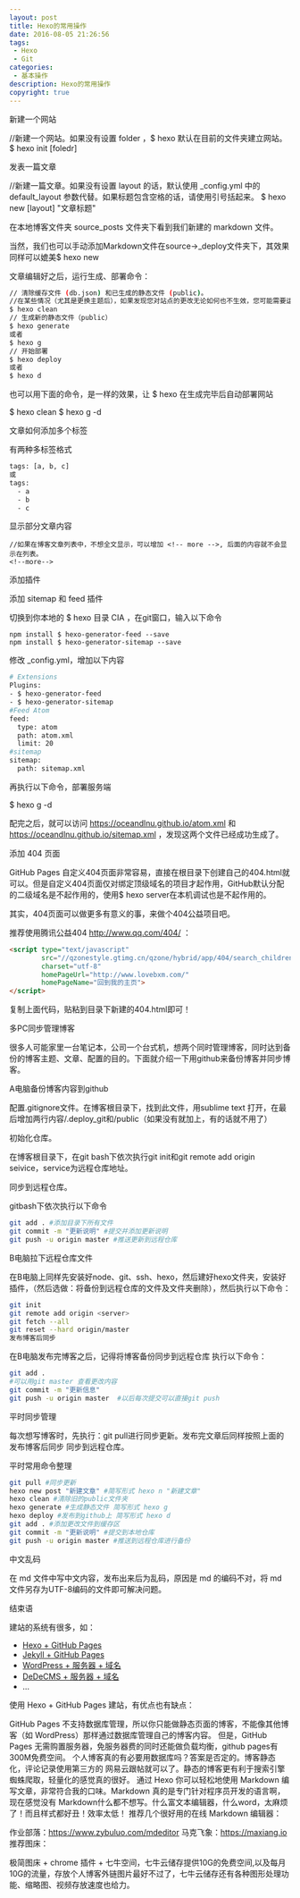 ```yaml
---
layout: post
title: Hexo的常用操作
date: 2016-08-05 21:26:56
tags:
 - Hexo
 - Git
categories:
 - 基本操作
description: Hexo的常用操作
copyright: true
---
```


新建一个网站

  //新建一个网站。如果没有设置 folder ，$ hexo 默认在目前的文件夹建立网站。
  $ hexo init [foledr]

发表一篇文章

  //新建一篇文章。如果没有设置 layout 的话，默认使用 _config.yml 中的 default_layout 参数代替。如果标题包含空格的话，请使用引号括起来。
  $ hexo new [layout] "文章标题"

在本地博客文件夹 source_posts 文件夹下看到我们新建的 markdown 文件。

当然，我们也可以手动添加Markdown文件在source->_deploy文件夹下，其效果同样可以媲美$ hexo new

文章编辑好之后，运行生成、部署命令：

```bash
// 清除缓存文件 (db.json) 和已生成的静态文件 (public)。
//在某些情况（尤其是更换主题后），如果发现您对站点的更改无论如何也不生效，您可能需要运行该命令。
$ hexo clean
// 生成新的静态文件（public）
$ hexo generate
或者
$ hexo g
// 开始部署
$ hexo deploy
或者
$ hexo d
```

也可以用下面的命令，是一样的效果，让 $ hexo 在生成完毕后自动部署网站

  $ hexo clean
  $ hexo g -d

文章如何添加多个标签

有两种多标签格式

```bash
tags: [a, b, c]
或
tags:
  - a
  - b
  - c
```

显示部分文章内容

```
//如果在博客文章列表中，不想全文显示，可以增加 <!-- more -->, 后面的内容就不会显示在列表。
<!--more-->
```

添加插件

添加 sitemap 和 feed 插件

切换到你本地的 $ hexo 目录 CIA ，在git窗口，输入以下命令
```
npm install $ hexo-generator-feed --save
npm install $ hexo-generator-sitemap --save
```
修改 _config.yml，增加以下内容

```bash
# Extensions
Plugins:
- $ hexo-generator-feed
- $ hexo-generator-sitemap
#Feed Atom
feed:
  type: atom
  path: atom.xml
  limit: 20
#sitemap
sitemap:
  path: sitemap.xml
```

再执行以下命令，部署服务端

  $ hexo g -d

配完之后，就可以访问 https://oceandlnu.github.io/atom.xml 和 https://oceandlnu.github.io/sitemap.xml ，发现这两个文件已经成功生成了。

添加 404 页面

GitHub Pages 自定义404页面非常容易，直接在根目录下创建自己的404.html就可以。但是自定义404页面仅对绑定顶级域名的项目才起作用，GitHub默认分配的二级域名是不起作用的，使用$ hexo server在本机调试也是不起作用的。

其实，404页面可以做更多有意义的事，来做个404公益项目吧。

推荐使用腾讯公益404 http://www.qq.com/404/ ：

```html
<script type="text/javascript"
        src="//qzonestyle.gtimg.cn/qzone/hybrid/app/404/search_children.js"
        charset="utf-8"
        homePageUrl="http://www.lovebxm.com/"
        homePageName="回到我的主页">
</script>
```

复制上面代码，贴粘到目录下新建的404.html即可！

多PC同步管理博客

很多人可能家里一台笔记本，公司一个台式机，想两个同时管理博客，同时达到备份的博客主题、文章、配置的目的。下面就介绍一下用github来备份博客并同步博客。

A电脑备份博客内容到github

配置.gitignore文件。在博客根目录下，找到此文件，用sublime text 打开，在最后增加两行内容/.deploy_git和/public（如果没有就加上，有的话就不用了）

初始化仓库。

在博客根目录下，在git bash下依次执行git init和git remote add origin seivice，service为远程仓库地址。

同步到远程仓库。

gitbash下依次执行以下命令

```bash
git add . #添加目录下所有文件
git commit -m "更新说明" #提交并添加更新说明
git push -u origin master #推送更新到远程仓库
```

B电脑拉下远程仓库文件

在B电脑上同样先安装好node、git、ssh、hexo，然后建好hexo文件夹，安装好插件，（然后选做：将备份到远程仓库的文件及文件夹删除），然后执行以下命令：

```bash
git init
git remote add origin <server>
git fetch --all
git reset --hard origin/master
发布博客后同步
```

在B电脑发布完博客之后，记得将博客备份同步到远程仓库
执行以下命令：

```bash
git add .
#可以用git master 查看更改内容
git commit -m "更新信息"
git push -u origin master  #以后每次提交可以直接git push
```

平时同步管理

每次想写博客时，先执行：git pull进行同步更新。发布完文章后同样按照上面的 发布博客后同步 同步到远程仓库。

平时常用命令整理

```bash
git pull #同步更新
hexo new post "新建文章" #简写形式 hexo n "新建文章"
hexo clean #清除旧的public文件夹
hexo generate #生成静态文件 简写形式 hexo g
hexo deploy #发布到github上 简写形式 hexo d
git add . #添加更改文件到缓存区
git commit -m "更新说明" #提交到本地仓库
git push -u origin master #推送到远程仓库进行备份
```

中文乱码

在 md 文件中写中文内容，发布出来后为乱码，原因是 md 的编码不对，将 md 文件另存为UTF-8编码的文件即可解决问题。

结束语

建站的系统有很多，如：

+ [Hexo + GitHub Pages](https://hexo.io/zh-cn/)
+ [Jekyll + GitHub Pages](http://jekyll.com.cn/)
+ [WordPress + 服务器 + 域名](https://cn.wordpress.org/)
+ [DeDeCMS + 服务器 + 域名](http://www.dedecms.com/)
+ …

使用 Hexo + GitHub Pages 建站，有优点也有缺点：

GitHub Pages 不支持数据库管理，所以你只能做静态页面的博客，不能像其他博客（如 WordPress）那样通过数据库管理自己的博客内容。
但是，GitHub Pages 无需购置服务器，免服务器费的同时还能做负载均衡，github pages有300M免费空间。
个人博客真的有必要用数据库吗？答案是否定的。博客静态化，评论记录使用第三方的 网易云跟帖就可以了。静态的博客更有利于搜索引擎蜘蛛爬取，轻量化的感觉真的很好。
通过 Hexo 你可以轻松地使用 Markdown 编写文章，非常符合我的口味。Markdown 真的是专门针对程序员开发的语言啊，现在感觉没有 Markdown什么都不想写。什么富文本编辑器，什么word，太麻烦了！而且样式都好丑！效率太低！
推荐几个很好用的在线 Markdown 编辑器：

作业部落：https://www.zybuluo.com/mdeditor
马克飞象：https://maxiang.io
推荐图床：

极简图床 + chrome 插件 + 七牛空间，七牛云储存提供10G的免费空间,以及每月10G的流量，存放个人博客外链图片最好不过了，七牛云储存还有各种图形处理功能、缩略图、视频存放速度也给力。